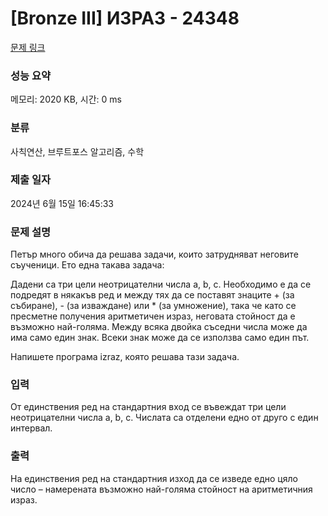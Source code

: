 # [Bronze III] ИЗРАЗ - 24348 

[문제 링크](https://www.acmicpc.net/problem/24348) 

### 성능 요약

메모리: 2020 KB, 시간: 0 ms

### 분류

사칙연산, 브루트포스 알고리즘, 수학

### 제출 일자

2024년 6월 15일 16:45:33

### 문제 설명

<p>Петър много обича да решава задачи, които затрудняват неговите съученици. Ето една такава задача:</p>

<p>Дадени са три цели неотрицателни числа a, b, c. Необходимо е да се подредят в някакъв ред и между тях да се поставят знаците + (за събиране), - (за изваждане) или * (за умножение), така че като се пресметне получения аритметичен израз, неговата стойност да е възможно най-голяма. Между всяка двойка съседни числа може да има само един знак. Всеки знак може да се използва само един път.</p>

<p>Напишете програма izraz, която решава тази задача.</p>

### 입력 

 <p>От единствения ред на стандартния вход се въвеждат три цели неотрицателни числа a, b, c. Числата са отделени едно от друго с един интервал.</p>

### 출력 

 <p>На единствения ред на стандартния изход да се изведе едно цяло число – намерената възможно най-голяма стойност на аритметичния израз.</p>

